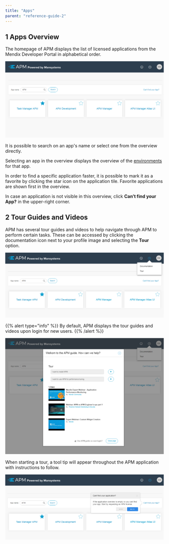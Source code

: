 ```yaml
---
title: "Apps"
parent: "reference-guide-2"
---
```


## 1 Apps Overview

The homepage of APM displays the list of licensed applications from the Mendix Developer Portal in alphabetical order.

![](attachments/ProjectsDashboard.png)

It is possible to search on an app's name or select one from the overview directly.

Selecting an app in the overview displays the overview of the [environments](environments) for that app.

In order to find a specific application faster, it is possible to mark it as a favorite by clicking the star icon on the application tile. Favorite applications are shown first in the overview.

In case an application is not visible in this overview, click **Can’t find your App?** in the upper-right corner.

## 2 Tour Guides and Videos

APM has several tour guides and videos to help navigate through APM to perform certain tasks. These can be accessed by clicking the documentation icon next to your profile image and selecting the **Tour** option.

![](attachments/Documentation.png)

{{% alert type="info" %}}
By default, APM displays the tour guides and videos upon login for new users.
{{% /alert %}}

![](attachments/Tour.png)

When starting a tour, a tool tip will appear throughout the APM application with instructions to follow.

![](attachments/TourStep.png)
